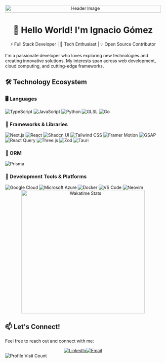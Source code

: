 <div align="center">
        <img src="https://res.cloudinary.com/dhq5ewbyu/image/upload/v1734516434/daniel-olah-VS_kFx4yF5g-unsplash_gwjdln.webp" alt="Header Image" width="100%" height="25" style="object-fit: cover;"/>
    <h1>👋 Hello World! I'm Ignacio Gómez</h1>
<p>⚡ Full Stack Developer | 🚀 Tech Enthusiast | 💡 Open Source Contributor</p>
</div>

I'm a passionate developer who loves exploring new technologies and creating innovative solutions. My interests span across web development, cloud computing, and cutting-edge frameworks.

## 🛠️ Technology Ecosystem

### 🖥️ Languages
<div >
    <img src="https://img.shields.io/badge/TypeScript-007ACC?style=for-the-badge&logo=typescript&logoColor=white" alt="TypeScript"/>
    <img src="https://img.shields.io/badge/JavaScript-F7DF1E?style=for-the-badge&logo=javascript&logoColor=black" alt="JavaScript"/>
    <img src="https://img.shields.io/badge/Python-3670A0?style=for-the-badge&logo=python&logoColor=ffdd54" alt="Python"/>
    <img src="https://img.shields.io/badge/GLSL-5586A4?style=for-the-badge&logo=opengl&logoColor=white" alt="GLSL"/>
    <img src="https://img.shields.io/badge/Go-00ADD8?style=for-the-badge&logo=go&logoColor=white" alt="Go"/>
</div>

### 🚀 Frameworks & Libraries
<div>
    <img src="https://img.shields.io/badge/Next.js-000000?style=for-the-badge&logo=nextdotjs&logoColor=white" alt="Next.js"/>
    <img src="https://img.shields.io/badge/React-20232A?style=for-the-badge&logo=react&logoColor=61DAFB" alt="React"/>
    <img src="https://img.shields.io/badge/Shadcn%2FUI-000000?style=for-the-badge&logo=shadcnui&logoColor=white" alt="Shadcn UI"/>
    <img src="https://img.shields.io/badge/Tailwind_CSS-38B2AC?style=for-the-badge&logo=tailwind-css&logoColor=white" alt="Tailwind CSS"/>
    <img src="https://img.shields.io/badge/Framer_Motion-0055FF?style=for-the-badge&logo=framer&logoColor=white" alt="Framer Motion"/>
    <img src="https://img.shields.io/badge/GSAP-FF4154?style=for-the-badge&logo=greensock&logoColor=white" alt="GSAP"/>
    <img src="https://img.shields.io/badge/React_Query-FF4154?style=for-the-badge&logo=ReactQuery&logoColor=white" alt="React Query"/>
    <img src="https://img.shields.io/badge/Three.js-000000?style=for-the-badge&logo=three.js&logoColor=white" alt="Three.js"/>
    <img src="https://img.shields.io/badge/Zod-000000?style=for-the-badge&logo=zod&logoColor=3068B7" alt="Zod"/>
    <img src="https://img.shields.io/badge/Tauri-FFC131?style=for-the-badge&logo=Tauri&logoColor=white" alt="Tauri"/>
</div>

### 💾 ORM
<div>
    <img src="https://img.shields.io/badge/Prisma-3982CE?style=for-the-badge&logo=Prisma&logoColor=white" alt="Prisma"/>
</div>

### 🔧 Development Tools & Platforms
<div>
    <img src="https://img.shields.io/badge/Google_Cloud-4285F4?style=for-the-badge&logo=google-cloud&logoColor=white" alt="Google Cloud"/>
    <img src="https://img.shields.io/badge/Microsoft_Azure-0089D6?style=for-the-badge&logo=microsoft-azure&logoColor=white" alt="Microsoft Azure"/>
    <img src="https://img.shields.io/badge/Docker-2496ED?style=for-the-badge&logo=docker&logoColor=white" alt="Docker"/>
    <img src="https://img.shields.io/badge/VS_Code-0078D4?style=for-the-badge&logo=visual-studio-code&logoColor=white" alt="VS Code"/>
    <img src="https://img.shields.io/badge/Neovim-57A143?style=for-the-badge&logo=neovim&logoColor=white" alt="Neovim"/>
</div>

<div align="center">
    <img src="https://wakatime.com/share/@5b70585a-c980-4bbf-aee8-e9ae0a4588b6/cc208967-a3ba-4140-a932-1582603dcdf2.svg" height="400" alt="Wakatime Stats"/>
</div>

## 📫 Let's Connect!

Feel free to reach out and connect with me:

<div style="display:flex; flex-wrap: wrap; justify-content:center">
    <a href="https://www.linkedin.com/in/jgnaciogomez/" target="_blank">
        <img src="https://img.shields.io/badge/LinkedIn-0077B5?style=for-the-badge&logo=linkedin&logoColor=white" alt="LinkedIn"/>
    </a>
    <a href="mailto:jgnaciogomez.com">
        <img src="https://img.shields.io/badge/Email-D14836?style=for-the-badge&logo=gmail&logoColor=white" alt="Email"/>
    </a>
	       
</div>
 <img src="https://visitcount.itsvg.in/api?id=jgnacio&icon=0&color=0" alt="Profile Visit Count"/>
